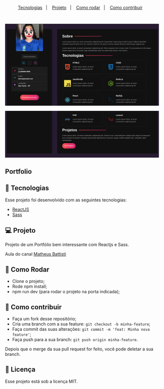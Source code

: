 <p align="center">
  <a href="#-tecnologias">Tecnologias</a>&nbsp;&nbsp;&nbsp;|&nbsp;&nbsp;&nbsp;
  <a href="#-projeto">Projeto</a>&nbsp;&nbsp;&nbsp;|&nbsp;&nbsp;&nbsp;
  <a href="#-como-rodar">Como rodar</a>&nbsp;&nbsp;&nbsp;|&nbsp;&nbsp;&nbsp;
  <a href="#-como-contribuir">Como contribuir</a>&nbsp;&nbsp;&nbsp;
  </p>

<br>

<p align="center">
  <img alt="portfolio" src=".github/image.png">
</p>

<p align="center">
  <img alt="portfolio" src=".github/image2.png">
</p>

## Portfolio

## 🚀 Tecnologias

Esse projeto foi desenvolvido com as seguintes tecnologias:

- [ReactJS](https://reactjs.org/)
- [Sass](https://sass-lang.com/)

## 💻 Projeto

Projeto de um Portfólio bem interessante com Reactjs e Sass.

Aula do canal [Matheus Battisti](https://www.youtube.com/watch?v=5h4vMtBlQQU)

## 🚀 Como Rodar

- Clone o projeto;
- Rode npm install;
- npm run dev (para rodar o projeto na porta indicada);

## 🤔 Como contribuir

- Faça um fork desse repositório;
- Cria uma branch com a sua feature: `git checkout -b minha-feature`;
- Faça commit das suas alterações: `git commit -m 'feat: Minha nova feature'`;
- Faça push para a sua branch: `git push origin minha-feature`.

Depois que o merge da sua pull request for feito, você pode deletar a sua branch.

## 📝 Licença

Esse projeto está sob a licença MIT.